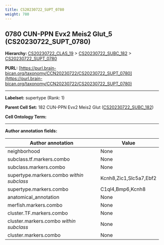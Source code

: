 ```yaml
---
title: CS20230722_SUPT_0780
weight: 780
---
```

## 0780 CUN-PPN Evx2 Meis2 Glut_5 (CS20230722_SUPT_0780)
<b>Hierarchy: </b>
[CS20230722_CLAS_19](../CS20230722_CLAS_19) >
[CS20230722_SUBC_182](../CS20230722_SUBC_182) >
[CS20230722_SUPT_0780](../CS20230722_SUPT_0780)

**PURL:** [https://purl.brain-bican.org/taxonomy/CCN20230722/CS20230722_SUPT_0780](https://purl.brain-bican.org/taxonomy/CCN20230722/CS20230722_SUPT_0780)

---


**Labelset:** supertype (Rank: 1)

**Parent Cell Set:** 182 CUN-PPN Evx2 Meis2 Glut ([CS20230722_SUBC_182](../CS20230722_SUBC_182))



**Cell Ontology Term:** 

[MARKER GENES.]: #


---

[TRANSFERRED ANNOTATIONS.]: #


[AUTHOR ANNOTATION FIELDS.]: #


**Author annotation fields:**

| Author annotation | Value |
|-------------------|-------|
|neighborhood|None|
|subclass.tf.markers.combo|None|
|subclass.markers.combo|None|
|supertype.markers.combo _within subclass_|Kcnh8,Zic1,Slc5a7,Ebf2|
|supertype.markers.combo|C1ql4,Bmp6,Kcnh8|
|anatomical_annotation|None|
|merfish.markers.combo|None|
|cluster.TF.markers.combo|None|
|cluster.markers.combo _within subclass_|None|
|cluster.markers.combo|None|
